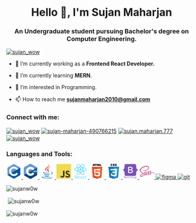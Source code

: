 <h1 align="center">Hello 👋, I'm Sujan Maharjan</h1>
<h3 align="center">An Undergraduate student pursuing Bachelor's degree on Computer Engineering.</h3>

<p align="left"> <a href="https://twitter.com/sujan_wow" target="blank"><img src="https://img.shields.io/twitter/follow/sujan_wow?logo=twitter&style=for-the-badge" alt="sujan_wow" /></a> </p>

- 🔭 I’m currently working as a **Frontend React Developer.**
- 🌱 I’m currently learning **MERN**.
- 👀 I’m interested in Programming.

- 📫 How to reach me **sujanmaharjan2010@gmail.com**

<h3 align="left">Connect with me:</h3>
<p align="left">
<a href="https://twitter.com/sujan_wow" target="blank"><img align="center" src="https://raw.githubusercontent.com/rahuldkjain/github-profile-readme-generator/master/src/images/icons/Social/twitter.svg" alt="sujan_wow" height="30" width="40" /></a>
<a href="https://linkedin.com/in/sujan-maharjan-490766215" target="blank"><img align="center" src="https://raw.githubusercontent.com/rahuldkjain/github-profile-readme-generator/master/src/images/icons/Social/linked-in-alt.svg" alt="sujan-maharjan-490766215" height="30" width="40" /></a>
<a href="https://fb.com/sujan.maharjan.777" target="blank"><img align="center" src="https://raw.githubusercontent.com/rahuldkjain/github-profile-readme-generator/master/src/images/icons/Social/facebook.svg" alt="sujan.maharjan.777" height="30" width="40" /></a>
<a href="https://instagram.com/sujan_wow" target="blank"><img align="center" src="https://raw.githubusercontent.com/rahuldkjain/github-profile-readme-generator/master/src/images/icons/Social/instagram.svg" alt="sujan_wow" height="30" width="40" /></a>
</p>

<h3 align="left">Languages and Tools:</h3>
<p align="left"> <a href="https://www.cprogramming.com/" target="_blank" rel="noreferrer"> <img src="https://raw.githubusercontent.com/devicons/devicon/master/icons/c/c-original.svg" alt="c" width="40" height="40"/> </a> <a href="https://www.w3schools.com/cpp/" target="_blank" rel="noreferrer"> <img src="https://raw.githubusercontent.com/devicons/devicon/master/icons/cplusplus/cplusplus-original.svg" alt="cplusplus" width="40" height="40"/> </a> <a href="https://www.java.com" target="_blank" rel="noreferrer"> <img src="https://raw.githubusercontent.com/devicons/devicon/master/icons/java/java-original.svg" alt="java" width="40" height="40"/> </a> <a href="https://developer.mozilla.org/en-US/docs/Web/JavaScript" target="_blank" rel="noreferrer"> <img src="https://raw.githubusercontent.com/devicons/devicon/master/icons/javascript/javascript-original.svg" alt="javascript" width="40" height="40"/> </a>  <a href="https://reactjs.org/" target="_blank" rel="noreferrer"> <img src="https://raw.githubusercontent.com/devicons/devicon/master/icons/react/react-original-wordmark.svg" alt="react" width="40" height="40"/> <a href="https://www.w3.org/html/" target="_blank" rel="noreferrer"> <img src="https://raw.githubusercontent.com/devicons/devicon/master/icons/html5/html5-original-wordmark.svg" alt="html5" width="40" height="40"/> </a></a> <a href="https://www.w3schools.com/css/" target="_blank" rel="noreferrer"> <img src="https://raw.githubusercontent.com/devicons/devicon/master/icons/css3/css3-original-wordmark.svg" alt="css3" width="40" height="40"/> </a> <a href="https://getbootstrap.com" target="_blank" rel="noreferrer"> <img src="https://raw.githubusercontent.com/devicons/devicon/master/icons/bootstrap/bootstrap-plain-wordmark.svg" alt="bootstrap" width="40" height="40"/> </a> <a href="https://sass-lang.com" target="_blank" rel="noreferrer"> <img src="https://raw.githubusercontent.com/devicons/devicon/master/icons/sass/sass-original.svg" alt="sass" width="40" height="40"/> </a> <a href="https://www.figma.com/" target="_blank" rel="noreferrer"> <img src="https://www.vectorlogo.zone/logos/figma/figma-icon.svg" alt="figma" width="40" height="40"/> </a> <a href="https://git-scm.com/" target="_blank" rel="noreferrer"> <img src="https://www.vectorlogo.zone/logos/git-scm/git-scm-icon.svg" alt="git" width="40" height="40"/> </a>    </p>

<p>&nbsp;<img align="left" src="https://github-readme-stats.vercel.app/api/top-langs?username=sujanw0w&show_icons=true&locale=en&layout=compact" alt="sujanw0w" /></p>

<p margin-top:"10px">&nbsp;<img align="center" src="https://github-readme-stats.vercel.app/api?username=sujanw0w&show_icons=true&locale=en" alt="sujanw0w" /></p>

<p><img align="center" src="https://github-readme-streak-stats.herokuapp.com/?user=sujanw0w&" alt="sujanw0w" /></p>
